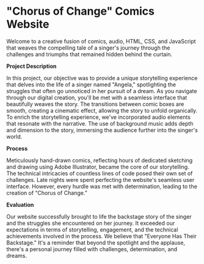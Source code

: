 # "Chorus of Change" Comics Website

Welcome to a creative fusion of comics, audio, HTML, CSS, and JavaScript that weaves the compelling tale of a singer's journey through the challenges and triumphs that remained hidden behind the curtain.

**Project Description**

In this project, our objective was to provide a unique storytelling experience that delves into the life of a singer named "Angela," spotlighting the struggles that often go unnoticed in her pursuit of a dream. As you navigate through our digital creation, you'll be met with a seamless interface that beautifully weaves the story. The transitions between comic boxes are smooth, creating a cinematic effect, allowing the story to unfold organically. To enrich the storytelling experience, we've incorporated audio elements that resonate with the narrative. The use of background music adds depth and dimension to the story, immersing the audience further into the singer's world.

**Process**

Meticulously hand-drawn comics, reflecting hours of dedicated sketching and drawing using Adobe Illustrator, became the core of our storytelling. The technical intricacies of countless lines of code posed their own set of challenges. Late nights were spent perfecting the website's seamless user interface. However, every hurdle was met with determination, leading to the creation of “Chorus of Change.”

**Evaluation**

Our website successfully brought to life the backstage story of the singer and the struggles she encountered on her journey. It exceeded our expectations in terms of storytelling, engagement, and the technical achievements involved in the process. We believe that "Everyone Has Their Backstage." It's a reminder that beyond the spotlight and the applause, there's a personal journey filled with challenges, determination, and dreams.
